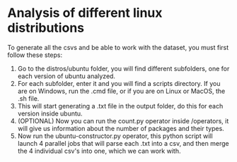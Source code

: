 # Analysis of different linux distributions

To generate all the csvs and be able to work with the dataset, you must first follow these steps:

1. Go to the distros/ubuntu folder, you will find different subfolders, one for each version of ubuntu analyzed.
2. For each subfolder, enter it and you will find a scripts directory. If you are on Windows, run the .cmd file, or if you are on Linux or MacOS, the .sh file.
3. This will start generating a .txt file in the output folder, do this for each version inside ubuntu.
4. (OPTIONAL) Now you can run the count.py operator inside /operators, it will give us information about the number of packages and their types.
5. Now run the ubuntu-constructor.py operator, this python script will launch 4 parallel jobs that will parse each .txt into a csv, and then merge the 4 individual csv's into one, which we can work with.